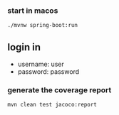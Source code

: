 
### start in macos
```
./mvnw spring-boot:run
```

## login in
 *  username: user
 *   password: password

### generate the coverage report
```
mvn clean test jacoco:report
```
